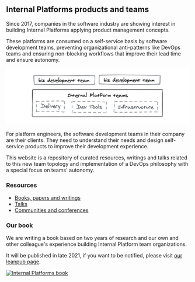 ## Internal Platforms products and teams

Since 2017, companies in the software industry are showing interest in building Internal Platforms applying product management concepts.

These platforms are consumed on a self-service basis by software development teams, preventing organizational anti-patterns like DevOps teams and ensuring non-blocking workflows that improve their lead time and ensure autonomy.

![Internal Platform teams schema](/assets/img/schema.png)

For platform engineers, the software development teams in their company are their clients. They need to understand their needs and design self-service products to improve their development experience.

This website is a repository of curated resources, writings and talks related to this new team topology and implementation of a DevOps philosophy with a special focus on teams' autonomy.


<section id="resources">

### Resources

* [Books, papers and writings](/resources.md)
* [Talks](/resources.md#talks)
* [Communities and conferences](/resources.md#community)

</section>

<section id="book">
  
### Our book

We are writing a book based on two years of research and our own and other colleague's experience building Internal Platform team organizations.  
  
It will be published in late 2021, if you want to be notified, please visit [our leanpub page](https://leanpub.com/internal-platforms).


<div class="cover">

[![Internal Platforms book](https://d2sofvawe08yqg.cloudfront.net/internal-platforms/hero2x?1614036928)](https://leanpub.com/internal-platforms)

</div>
  
</section>
